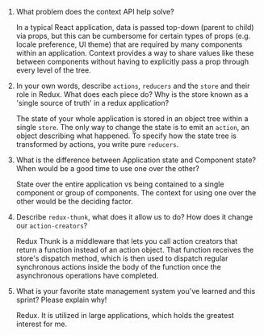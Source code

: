 1. What problem does the context API help solve?

    In a typical React application, data is passed top-down (parent to child) via props, but this can be cumbersome for certain types of props (e.g. locale preference, UI theme) that are required by many components within an application. Context provides a way to share values like these between components without having to explicitly pass a prop through every level of the tree.

1. In your own words, describe `actions`, `reducers` and the `store` and their role in Redux. What does each piece do? Why is the store known as a 'single source of truth' in a redux application?

    The state of your whole application is stored in an object tree within a single `store`.
    The only way to change the state is to emit an `action`, an object describing what happened.
    To specify how the state tree is transformed by actions, you write pure `reducers`.

1. What is the difference between Application state and Component state? When would be a good time to use one over the other?

    State over the entire application vs being contained to a single component or group of components. The context for using one over the other would be the deciding factor.

1. Describe `redux-thunk`, what does it allow us to do? How does it change our `action-creators`?

    Redux Thunk is a middleware that lets you call action creators that return a function instead of an action object.
    That function receives the store's dispatch method, which is then used to dispatch regular synchronous actions inside the body of the function once the asynchronous operations have completed.

1. What is your favorite state management system you've learned and this sprint? Please explain why!

    Redux. It is utilized in large applications, which holds the greatest interest for me.